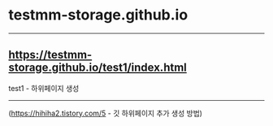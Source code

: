 # testmm-storage.github.io

***

## https://testmm-storage.github.io/test1/index.html
test1 - 하위페이지 생성

***

(<https://hihiha2.tistory.com/5> - 깃 하위페이지 추가 생성 방법)
